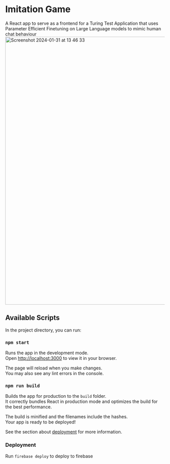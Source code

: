# Imitation Game

A React app to serve as a frontend for a Turing Test Application that uses Parameter Efficient Finetuning on Large Language models to mimic human chat behaviour
<img width="848" alt="Screenshot 2024-01-31 at 13 46 33" src="https://github.com/Guzzler/ImitationGame/assets/12707741/e5621986-ed0c-4899-8221-665a0c21ad32">


## Available Scripts

In the project directory, you can run:

### `npm start`

Runs the app in the development mode.\
Open [http://localhost:3000](http://localhost:3000) to view it in your browser.

The page will reload when you make changes.\
You may also see any lint errors in the console.


### `npm run build`

Builds the app for production to the `build` folder.\
It correctly bundles React in production mode and optimizes the build for the best performance.

The build is minified and the filenames include the hashes.\
Your app is ready to be deployed!

See the section about [deployment](https://facebook.github.io/create-react-app/docs/deployment) for more information.


### Deployment

Run `firebase deploy` to deploy to firebase


